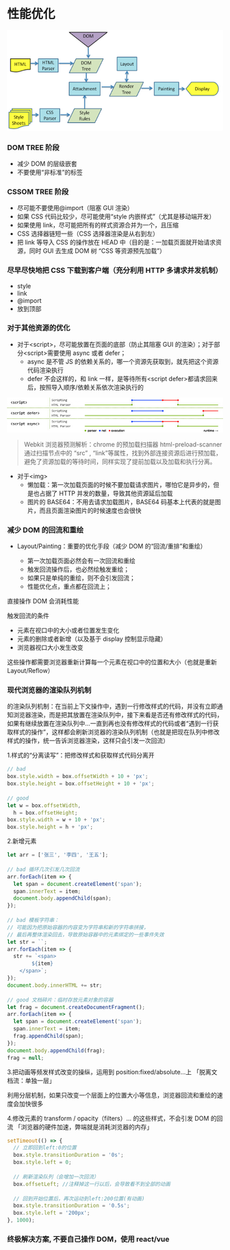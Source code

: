 # 性能优化

![](./页面渲染步骤.png)

### DOM TREE 阶段

- 减少 DOM 的层级嵌套
- 不要使用“非标准”的标签

### CSSOM TREE 阶段

- 尽可能不要使用@import（阻塞 GUI 渲染）
- 如果 CSS 代码比较少，尽可能使用“style 内嵌样式”（尤其是移动端开发）
- 如果使用 link，尽可能把所有的样式资源合并为一个，且压缩
- CSS 选择器链短一些（CSS 选择器渲染是从右到左）
- 把 link 等导入 CSS 的操作放在 HEAD 中（目的是：一加载页面就开始请求资源，同时 GUI 去生成 DOM 树 “CSS 等资源预先加载”）

### 尽早尽快地把 CSS 下载到客户端（充分利用 HTTP 多请求并发机制）

- style
- link
- @import
- 放到顶部

### 对于其他资源的优化

- 对于\<script>，尽可能放置在页面的底部（防止其阻塞 GUI 的渲染）；对于部分\<script>需要使用 async 或者 defer；
  - async 是不管 JS 的依赖关系的，哪一个资源先获取到，就先把这个资源代码渲染执行
  - defer 不会这样的，和 link 一样，是等待所有\<script defer>都请求回来后，按照导入顺序/依赖关系依次渲染执行的

![](./script.png)

> Webkit 浏览器预测解析：chrome 的预加载扫描器 html-preload-scanner 通过扫描节点中的 “src” , “link”等属性，找到外部连接资源后进行预加载，避免了资源加载的等待时间，同样实现了提前加载以及加载和执行分离。

- 对于\<img>
  - 懒加载：第一次加载页面的时候不要加载请求图片，哪怕它是异步的，但是也占据了 HTTP 并发的数量，导致其他资源延后加载
  - 图片的 BASE64：不用去请求加载图片，BASE64 码基本上代表的就是图片，而且页面渲染图片的时候速度也会很快

### 减少 DOM 的回流和重绘

- Layout/Painting：重要的优化手段（减少 DOM 的“回流/重排”和重绘）

  - 第一次加载页面必然会有一次回流和重绘
  - 触发回流操作后，也必然绘触发重绘；
  - 如果只是单纯的重绘，则不会引发回流；
  - 性能优化点，重点都在回流上；

直接操作 DOM 会消耗性能

触发回流的条件

- 元素在视口中的大小或者位置发生变化
- 元素的删除或者新增（以及基于 display 控制显示隐藏）
- 浏览器视口大小发生改变

这些操作都需要浏览器重新计算每一个元素在视口中的位置和大小（也就是重新 Layout/Reflow）

### 现代浏览器的渲染队列机制

的渲染队列机制：在当前上下文操作中，遇到一行修改样式的代码，并没有立即通知浏览器渲染，而是把其放置在渲染队列中，接下来看是否还有修改样式的代码，如果有继续放置在渲染队列中...一直到再也没有修改样式的代码或者“遇到一行获取样式的操作”，这样都会刷新浏览器的渲染队列机制（也就是把现在队列中修改样式的操作，统一告诉浏览器渲染，这样只会引发一次回流）

1.样式的“分离读写”：把修改样式和获取样式代码分离开

```js
// bad
box.style.width = box.offsetWidth + 10 + 'px';
box.style.height = box.offsetHeight + 10 + 'px';

// good
let w = box.offsetWidth,
  h = box.offsetHeight;
box.style.width = w + 10 + 'px';
box.style.height = h + 'px';
```

2.新增元素

```js
let arr = ['张三', '李四', '王五'];

// bad 循环几次引发几次回流
arr.forEach(item => {
  let span = document.createElement('span');
  span.innerText = item;
  document.body.appendChild(span);
});

// bad 模板字符串：
// 可能因为把原始容器的内容变为字符串和新的字符串拼接，
// 最后再整体渲染回去，导致原始容器中的元素绑定的一些事件失效
let str = ``;
arr.forEach(item => {
  str += `<span>
        ${item}
    </span>`;
});
document.body.innerHTML += str;

// good 文档碎片：临时存放元素对象的容器
let frag = document.createDocumentFragment();
arr.forEach(item => {
  let span = document.createElement('span');
  span.innerText = item;
  frag.appendChild(span);
});
document.body.appendChild(frag);
frag = null;
```

3.把动画等频发样式改变的操纵，运用到 position:fixed/absolute...上 「脱离文档流：单独一层」

利用分层机制，如果只改变一个层面上的位置大小等信息，浏览器回流和重绘的速度会加快很多

4.修改元素的 transform / opacity（filters）... 的这些样式，不会引发 DOM 的回流 「浏览器的硬件加速，弊端就是消耗浏览器的内存」

```js
setTimeout(() => {
  // 立即回到left:0的位置
  box.style.transitionDuration = '0s';
  box.style.left = 0;

  // 刷新渲染队列（会增加一次回流）
  box.offsetLeft; //注释掉这一行以后，会导致看不到全部的动画

  // 回到开始位置后，再次运动到left:200位置(有动画)
  box.style.transitionDuration = '0.5s';
  box.style.left = '200px';
}, 1000);
```

### 终极解决方案, 不要自己操作 DOM，使用 react/vue
